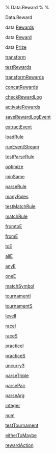 % Data.Reward
% 
% 

Data.Reward

data [Rewards](Data-Reward.html#t:Rewards)

data [Reward](Data-Reward.html#t:Reward)

data [Prize](Data-Reward.html#t:Prize)

[transform](Data-Reward.html#v:transform)

[testRewards](Data-Reward.html#v:testRewards)

[transformRewards](Data-Reward.html#v:transformRewards)

[concatRewards](Data-Reward.html#v:concatRewards)

[checkRewardLog](Data-Reward.html#v:checkRewardLog)

[activateRewards](Data-Reward.html#v:activateRewards)

[saveRewardLogEvent](Data-Reward.html#v:saveRewardLogEvent)

[extractEvent](Data-Reward.html#v:extractEvent)

[loadRule](Data-Reward.html#v:loadRule)

[runEventStream](Data-Reward.html#v:runEventStream)

[testParseRule](Data-Reward.html#v:testParseRule)

[optimize](Data-Reward.html#v:optimize)

[joinSame](Data-Reward.html#v:joinSame)

[parseRule](Data-Reward.html#v:parseRule)

[manyRules](Data-Reward.html#v:manyRules)

[testMatchRule](Data-Reward.html#v:testMatchRule)

[matchRule](Data-Reward.html#v:matchRule)

[fromtoE](Data-Reward.html#v:fromtoE)

[fromE](Data-Reward.html#v:fromE)

[toE](Data-Reward.html#v:toE)

[allE](Data-Reward.html#v:allE)

[anyE](Data-Reward.html#v:anyE)

[oneE](Data-Reward.html#v:oneE)

[matchSymbol](Data-Reward.html#v:matchSymbol)

[tournamentI](Data-Reward.html#v:tournamentI)

[tournamentS](Data-Reward.html#v:tournamentS)

[levelI](Data-Reward.html#v:levelI)

[raceI](Data-Reward.html#v:raceI)

[raceS](Data-Reward.html#v:raceS)

[practiceI](Data-Reward.html#v:practiceI)

[practiceS](Data-Reward.html#v:practiceS)

[uncurry3](Data-Reward.html#v:uncurry3)

[parseTriple](Data-Reward.html#v:parseTriple)

[parsePair](Data-Reward.html#v:parsePair)

[parseArg](Data-Reward.html#v:parseArg)

[integer](Data-Reward.html#v:integer)

[num](Data-Reward.html#v:num)

[testTournament](Data-Reward.html#v:testTournament)

[eitherToMaybe](Data-Reward.html#v:eitherToMaybe)

[rewardAction](Data-Reward.html#v:rewardAction)
